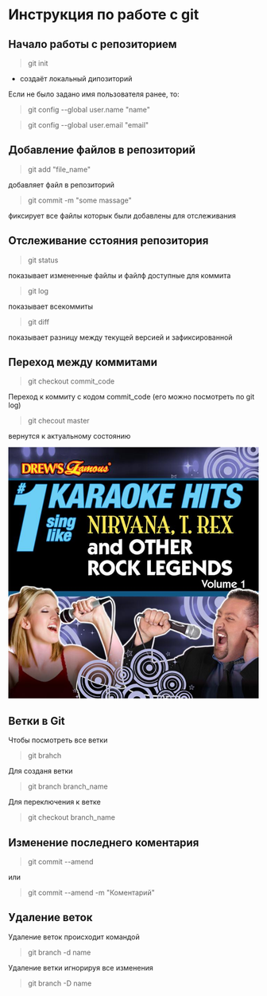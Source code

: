 # Инструкция по работе с git

## Начало работы с репозиторием
> git init

* создаёт локальный дипозиторий

Если не было задано имя пользователя ранее, то:
> git config --global user.name "name"

> git config --global user.email "email" 

## Добавление файлов в репозиторий

> git add "file_name"

добавляет файл в репозиторий

> git commit -m "some massage"

фиксирует все файлы которык были добавлены для отслеживания

## Отслеживание сстояния репозитория

> git status

показывает измененные файлы и файлф доступные для коммита

> git log

показывает всекоммиты

> git diff

показывает разницу между текущей версией и зафиксированной

## Переход между коммитами

> git checkout commit_code

Переход к коммиту с кодом commit_code (его можно посмотреть по git log)

> git checout master

вернутся к актуальному состоянию

![error](AlbumArt_{B5020207-474E-4720-F17C-EA238BAB1500}_Large.jpg)


## Ветки в Git
Чтобы посмотреть все ветки
> git brahch

Для созданя ветки
> git branch branch_name

Для переключения к ветке
> git checkout branch_name

## Изменение последнего коментария

> git commit --amend

или
> git commit --amend -m "Коментарий"
## Удаление веток
Удаление веток происходит командой

> git branch -d name

Удаление ветки игнорируя все изменения
> git branch -D name

